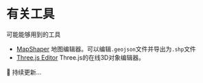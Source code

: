 # 有关工具
可能能够用到的工具

- [MapShaper](https://mapshaper.org/) 地图编辑器。可以编辑`.geojson`文件并导出为`.shp`文件
- [Three.js Editor](https://threejs.org/editor/) Three.js的在线3D对象编辑器。

🔨 持续更新...